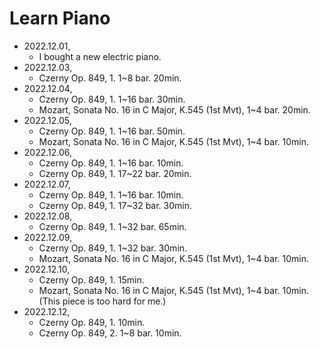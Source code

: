 Learn Piano
===========

- 2022.12.01,
    - I bought a new electric piano.
- 2022.12.03,
    - Czerny Op. 849, 1. 1~8 bar. 20min.
- 2022.12.04,
    - Czerny Op. 849, 1. 1~16 bar. 30min.
    - Mozart, Sonata No. 16 in C Major, K.545 (1st Mvt), 1~4 bar. 20min.
- 2022.12.05,
    - Czerny Op. 849, 1. 1~16 bar. 50min.
    - Mozart, Sonata No. 16 in C Major, K.545 (1st Mvt), 1~4 bar. 10min.
- 2022.12.06,
    - Czerny Op. 849, 1. 1~16 bar. 10min.
    - Czerny Op. 849, 1. 17~22 bar. 20min.
- 2022.12.07,
    - Czerny Op. 849, 1. 1~16 bar. 10min.
    - Czerny Op. 849, 1. 17~32 bar. 30min.
- 2022.12.08,
    - Czerny Op. 849, 1. 1~32 bar. 65min.
- 2022.12.09,
    - Czerny Op. 849, 1. 1~32 bar. 30min.
    - Mozart, Sonata No. 16 in C Major, K.545 (1st Mvt), 1~4 bar. 10min.
- 2022.12.10,
    - Czerny Op. 849, 1. 15min.
    - Mozart, Sonata No. 16 in C Major, K.545 (1st Mvt), 1~4 bar. 10min.
        (This piece is too hard for me.)
- 2022.12.12,
    - Czerny Op. 849, 1. 10min.
    - Czerny Op. 849, 2. 1~8 bar. 10min.
